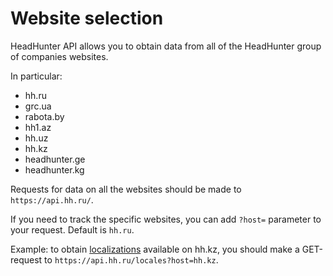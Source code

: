 # Website selection

HeadHunter API allows you to obtain data from all of the HeadHunter group of
companies websites.

In particular:

* hh.ru
* grc.ua
* rabota.by
* hh1.az
* hh.uz
* hh.kz
* headhunter.ge
* headhunter.kg

Requests for data on all the websites should be made to `https://api.hh.ru/`.

If you need to track the specific websites, you can add `?host=` parameter to
your request. Default is `hh.ru`.

Example: to obtain [localizations](locales.md) available on hh.kz, you should
make a GET-request to `https://api.hh.ru/locales?host=hh.kz`.
